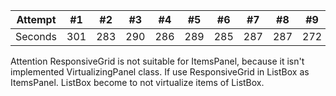 ﻿

Attempt | #1 | #2 | #3 | #4 | #5 | #6 | #7 | #8 | #9 | #10 | #11
--- | --- | --- | --- |--- |--- |--- |--- |--- |--- |--- |---
Seconds | 301 | 283 | 290 | 286 | 289 | 285 | 287 | 287 | 272 | 276 | 269

Attention
ResponsiveGrid is not suitable for ItemsPanel, because it isn't implemented VirtualizingPanel class.
If use ResponsiveGrid in ListBox as ItemsPanel. ListBox become to not virtualize items of ListBox.